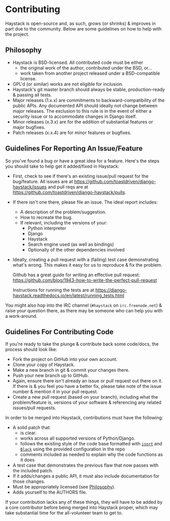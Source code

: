 # Contributing

Haystack is open-source and, as such, grows (or shrinks) & improves in part
due to the community. Below are some guidelines on how to help with the project.

## Philosophy

-   Haystack is BSD-licensed. All contributed code must be either
    -   the original work of the author, contributed under the BSD, or...
    -   work taken from another project released under a BSD-compatible license.
-   GPL'd (or similar) works are not eligible for inclusion.
-   Haystack's git master branch should always be stable, production-ready &
    passing all tests.
-   Major releases (1.x.x) are commitments to backward-compatibility of the public APIs.
    Any documented API should ideally not change between major releases.
    The exclusion to this rule is in the event of either a security issue
    or to accommodate changes in Django itself.
-   Minor releases (x.3.x) are for the addition of substantial features or major
    bugfixes.
-   Patch releases (x.x.4) are for minor features or bugfixes.

## Guidelines For Reporting An Issue/Feature

So you've found a bug or have a great idea for a feature. Here's the steps you
should take to help get it added/fixed in Haystack:

-   First, check to see if there's an existing issue/pull request for the
    bug/feature. All issues are at https://github.com/toastdriven/django-haystack/issues
    and pull reqs are at https://github.com/toastdriven/django-haystack/pulls.
-   If there isn't one there, please file an issue. The ideal report includes:
    -   A description of the problem/suggestion.
    -   How to recreate the bug.
    -   If relevant, including the versions of your:
        -   Python interpreter
        -   Django
        -   Haystack
        -   Search engine used (as well as bindings)
        -   Optionally of the other dependencies involved
-   Ideally, creating a pull request with a (failing) test case demonstrating
    what's wrong. This makes it easy for us to reproduce & fix the problem.

    Github has a great guide for writing an effective pull request:
    https://github.com/blog/1943-how-to-write-the-perfect-pull-request

    Instructions for running the tests are at
    https://django-haystack.readthedocs.io/en/latest/running_tests.html

You might also hop into the IRC channel (`#haystack` on `irc.freenode.net`)
& raise your question there, as there may be someone who can help you with a
work-around.

## Guidelines For Contributing Code

If you're ready to take the plunge & contribute back some code/docs, the
process should look like:

-   Fork the project on GitHub into your own account.
-   Clone your copy of Haystack.
-   Make a new branch in git & commit your changes there.
-   Push your new branch up to GitHub.
-   Again, ensure there isn't already an issue or pull request out there on it.
    If there is & you feel you have a better fix, please take note of the issue
    number & mention it in your pull request.
-   Create a new pull request (based on your branch), including what the
    problem/feature is, versions of your software & referencing any related
    issues/pull requests.

In order to be merged into Haystack, contributions must have the following:

-   A solid patch that:
    -   is clear.
    -   works across all supported versions of Python/Django.
    -   follows the existing style of the code base formatted with
        [`isort`](https://pypi.org/project/isort/) and
        [`Black`](https://pypi.org/project/black/) using the provided
        configuration in the repo
    -   comments included as needed to explain why the code functions as it does
-   A test case that demonstrates the previous flaw that now passes
    with the included patch.
-   If it adds/changes a public API, it must also include documentation
    for those changes.
-   Must be appropriately licensed (see [Philosophy](#philosophy)).
-   Adds yourself to the AUTHORS file.

If your contribution lacks any of these things, they will have to be added
by a core contributor before being merged into Haystack proper, which may take
substantial time for the all-volunteer team to get to.
